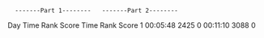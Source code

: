       -------Part 1--------   -------Part 2--------
Day       Time  Rank  Score       Time  Rank  Score
  1   00:05:48  2425      0   00:11:10  3088      0
